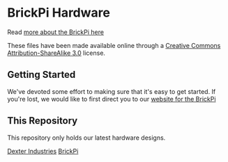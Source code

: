 BrickPi Hardware
=====

Read [more about the BrickPi here](http://www.dexterindustries.com/BrickPi)

These files have been made available online through a [Creative Commons Attribution-ShareAlike 3.0](http://creativecommons.org/licenses/by-sa/3.0/) license.

## Getting Started

We've devoted some effort to making sure that it's easy to get started.  If you're lost, we would like to first direct you to our [website for the BrickPi](http://www.dexterindustries.com/BrickPi/)

## This Repository

This repository only holds our latest hardware designs.  

[Dexter Industries](http://www.dexterindustries.com/)
[BrickPi](http://www.dexterindustries.com/BrickPi)
